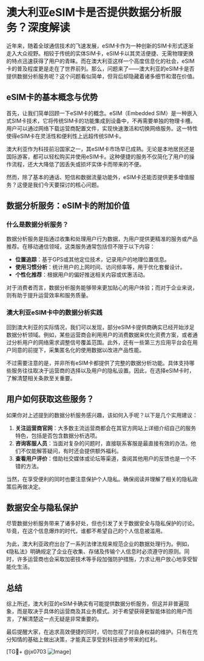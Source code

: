 # 澳大利亚eSIM卡是否提供数据分析服务？深度解读

近年来，随着全球通信技术的飞速发展，eSIM卡作为一种创新的SIM卡形式逐渐走入大众视野。相较于传统的实体SIM卡，eSIM卡以其灵活便捷、无需物理更换的特点迅速获得了用户的青睐。而在澳大利亚这样一个高度信息化的社会，eSIM卡的普及程度更是走在了世界前列。那么，问题来了——澳大利亚的eSIM卡是否提供数据分析服务呢？这个问题看似简单，但背后却隐藏着诸多细节和潜在价值。

## eSIM卡的基本概念与优势

首先，让我们简单回顾一下eSIM卡的概念。eSIM（Embedded SIM）是一种嵌入式SIM卡技术，它将传统SIM卡的功能集成到设备中，不再需要单独的物理卡槽。用户可以通过网络下载运营商配置文件，实现快速激活和切换网络服务。这一特性使得eSIM卡在灵活性和便利性上远超传统SIM卡。

澳大利亚作为科技前沿国家之一，其eSIM卡市场早已成熟。无论是本地居民还是国际游客，都可以轻松购买并使用eSIM卡。这种便捷的服务不仅简化了用户的操作流程，还大大降低了因丢失或损坏实体卡而带来的不便。

然而，除了基本的通话、短信和数据流量功能外，eSIM卡还能否提供更多增值服务？这便是我们今天要探讨的核心问题。

## 数据分析服务：eSIM卡的附加价值

### 什么是数据分析服务？

数据分析服务是指通过收集和处理用户行为数据，为用户提供更精准的服务或产品推荐。在移动通信领域，这类服务通常包括但不限于以下内容：

- **位置追踪**：基于GPS或其他定位技术，记录用户的地理位置信息。
- **使用习惯分析**：统计用户的上网时间、访问频率等，用于优化套餐设计。
- **个性化推荐**：根据用户的偏好推送相关内容或优惠活动。

对于消费者而言，数据分析服务能够带来更加贴心的用户体验；而对于企业来说，则有助于提升运营效率和服务质量。

### 澳大利亚eSIM卡中的数据分析实践

回到澳大利亚的实际情况，我们可以发现，部分eSIM卡提供商确实已经开始涉足数据分析领域。例如，某些运营商会利用用户的消费数据来优化资费方案，或者通过分析用户的网络需求调整信号覆盖范围。此外，还有一些第三方应用平台会在用户同意的前提下，采集匿名化的使用数据以改进产品性能。

不过需要注意的是，并非所有eSIM卡都提供了完整的数据分析功能。具体支持哪些服务往往取决于运营商的选择以及用户的隐私设置。因此，在选择eSIM卡时，了解清楚相关条款至关重要。

## 用户如何获取这些服务？

如果你对上述提到的数据分析服务感兴趣，该如何入手呢？以下是几个实用建议：

1. **关注运营商官网**：大多数主流运营商都会在其官方网站上详细介绍自己的服务特色，包括是否包含数据分析选项。
2. **咨询客服人员**：当面对复杂的问题时，直接联系客服是最直接有效的办法。他们不仅能解答疑问，有时还会提供额外福利。
3. **查看用户评价**：借助社交媒体或论坛等渠道，查阅其他用户的反馈也是一个不错的方法。

当然，在享受便利的同时也要注意保护个人隐私。确保阅读并理解了相关的隐私政策后再做决定。

## 数据安全与隐私保护

尽管数据分析服务带来了诸多好处，但也引发了关于数据安全与隐私保护的讨论。毕竟，在这个信息爆炸的时代，谁都不希望自己的个人信息被滥用。

为此，澳大利亚政府出台了一系列法律法规来规范企业的数据处理行为。例如，《隐私法》明确规定了企业在收集、存储及传输个人信息时必须遵守的原则。同时，许多运营商也会采取加密技术等手段加强防护措施，力求让用户放心地享受智能化生活。

## 总结

综上所述，澳大利亚的eSIM卡确实有可能提供数据分析服务，但这并非普遍现象，而是取决于具体的运营商及其业务模式。对于希望获得更智能体验的用户而言，了解清楚这一点无疑是非常重要的。

最后提醒大家，在追求高效便捷的同时，切勿忽视了对自身权益的维护。只有在充分知情的基础上做出决策，才能真正享受到科技进步带来的红利。

[TG💪+ @jx0703 ![Image](https://github.com/user-attachments/assets/dbca1d08-cadb-493c-b0ec-ad6f7a83f270)]